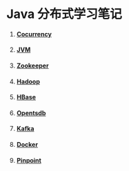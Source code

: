 # Java 分布式学习笔记

1. #### [Cocurrency](#cocurrency)
2. #### [JVM](#jvm)
3. #### [Zookeeper](#zookeeper)
4. #### [Hadoop](#hadoop)
5. #### [HBase](#hbase)
6. #### [Opentsdb](#opentsdb)
7. #### [Kafka](#kafka)
8. #### [Docker](#docker)
9. #### [Pinpoint](#pinpoint)



